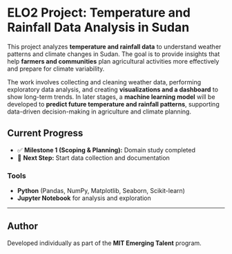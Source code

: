 # ELO2 Project: Temperature and Rainfall Data Analysis in Sudan

This project analyzes **temperature and rainfall data** to understand weather patterns and climate changes in Sudan. The goal is to provide insights that help **farmers and communities** plan agricultural activities more effectively and prepare for climate variability.  

The work involves collecting and cleaning weather data, performing exploratory data analysis, and creating **visualizations and a dashboard** to show long-term trends. In later stages, a **machine learning model** will be developed to **predict future temperature and rainfall patterns**, supporting data-driven decision-making in agriculture and climate planning.  

## Current Progress

- ✅ **Milestone 1 (Scoping & Planning):** Domain study completed  
- 🔄 **Next Step:** Start data collection and documentation  

### Tools

- **Python** (Pandas, NumPy, Matplotlib, Seaborn, Scikit-learn)  
- **Jupyter Notebook** for analysis and exploration

---

## Author

Developed individually as part of the **MIT Emerging Talent** program.
